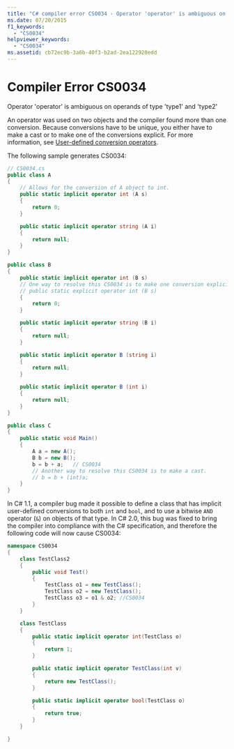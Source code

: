 ```yaml
---
title: "C# compiler error CS0034 - Operator 'operator' is ambiguous on operands of type 'type1' and 'type2'"
ms.date: 07/20/2015
f1_keywords:
  - "CS0034"
helpviewer_keywords:
  - "CS0034"
ms.assetid: cb72ec9b-3a6b-40f3-b2ad-2ea122920edd
---
```

# Compiler Error CS0034

Operator 'operator' is ambiguous on operands of type 'type1' and 'type2'

 An operator was used on two objects and the compiler found more than one conversion. Because conversions have to be unique, you either have to make a cast or to make one of the conversions explicit. For more information, see [User-defined conversion operators](../operators/user-defined-conversion-operators.md).

 The following sample generates CS0034:

```csharp
// CS0034.cs
public class A
{
    // Allows for the conversion of A object to int.
    public static implicit operator int (A s)
    {
        return 0;
    }

    public static implicit operator string (A i)
    {
        return null;
    }
}

public class B
{
    public static implicit operator int (B s)  
    // One way to resolve this CS0034 is to make one conversion explicit.
    // public static explicit operator int (B s)
    {
        return 0;
    }

    public static implicit operator string (B i)
    {
        return null;
    }

    public static implicit operator B (string i)
    {
        return null;
    }

    public static implicit operator B (int i)
    {
        return null;
    }
}

public class C
{
    public static void Main()
    {
        A a = new A();
        B b = new B();
        b = b + a;   // CS0034
        // Another way to resolve this CS0034 is to make a cast.
        // b = b + (int)a;
    }
}
```

 In C# 1.1, a compiler bug made it possible to define a class that has implicit user-defined conversions to both `int` and `bool`, and to use a bitwise `AND` operator (`&`) on objects of that type. In C# 2.0, this bug was fixed to bring the compiler into compliance with the C# specification, and therefore the following code will now cause CS0034:

```csharp
namespace CS0034
{
    class TestClass2
    {
        public void Test()
        {
            TestClass o1 = new TestClass();
            TestClass o2 = new TestClass();
            TestClass o3 = o1 & o2; //CS0034
        }
    }

    class TestClass
    {
        public static implicit operator int(TestClass o)
        {
            return 1;
        }

        public static implicit operator TestClass(int v)
        {
            return new TestClass();
        }

        public static implicit operator bool(TestClass o)
        {
            return true;
        }
    }

}
```
